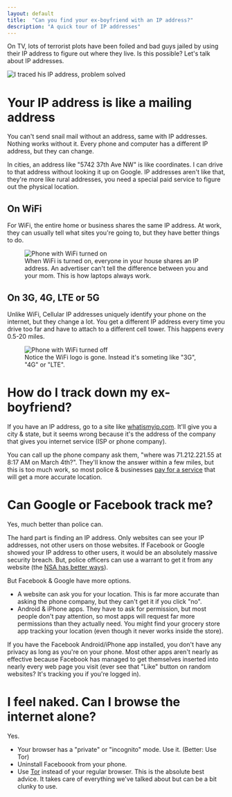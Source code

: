 ```yaml
---
layout: default
title:  "Can you find your ex-boyfriend with an IP address?"
description: "A quick tour of IP addresses"
---
```


On TV, lots of terrorist plots have been foiled and bad guys jailed by using their
IP address to figure out where they live. Is this possible? Let's talk about IP addresses.

![I traced his IP address, problem solved]({{site.baseurl}}/images/ip-address-meme.jpg)


# Your IP address is like a mailing address
You can't send snail mail without an address, same with IP addresses. Nothing works without it.
Every phone and computer has a different IP address, but they can change. 

In cities, an address like "5742 37th Ave NW" is like coordinates. I can drive to that
address without looking it up on Google. IP addresses aren't like that, they're more
like rural addresses, you need a special paid service to figure out the physical location.


## On WiFi
For WiFi, the entire home or business shares the same IP address. At work, they can 
usually tell what sites you're going to, but they have better things to do. 

<figure class="image">
  <img src="{{site.baseurl}}/images/phone-with-wifi.jpg" 
    alt="Phone with WiFi turned on">
  <figcaption>When WiFi is turned on, everyone in your house 
  shares an IP address. An advertiser can't tell the difference between you and
  your mom. This is how laptops always work.</figcaption>
</figure>


## On 3G, 4G, LTE or 5G
Unlike WiFi, Cellular IP addresses uniquely identify your phone on the internet, 
but they change a lot. You get a different IP address every time you drive 
too far and have to attach to a different cell tower. This happens every 0.5-20 miles. 

<figure class="image">
  <img src="{{site.baseurl}}/images/phone-without-wifi.jpg" 
    alt="Phone with WiFi turned off">
  <figcaption>Notice the WiFi logo is gone. Instead it's someting like "3G", "4G" or "LTE".
  </figcaption>
</figure>


# How do I track down my ex-boyfriend?
If you have an IP address, go to a site like 
[whatismyip.com][wiip]. 
It'll give you a city & state, but it seems wrong because it's the address of 
the company that gives you internet service (ISP or phone company).

You can call up the phone company ask them, "where was 71.212.221.55 at 
8:17 AM on March 4th?". They'll know the answer within a few miles, but this is too
much work, so most police & businesses [pay for a service][geo] that will get 
a more accurate location.


# Can Google or Facebook track me?
Yes, much better than police can. 

The hard part is finding an IP address. Only websites can see your IP addresses, not
other users on those websites. If Facebook or Google showed your IP address to other 
users, it would be an absolutely massive security breach. But, police officers can use a
warrant to get it from any website (the [NSA has better ways][NSA]).

But Facebook & Google have more options.

* A website can ask you for your location. This is far more accurate than asking 
  the phone company, but they can't get it if you click "no".
* Android & iPhone apps. They have to ask for permission, but most people don't
  pay attention, so most apps will request far more permissions than they actually 
  need. You might find your grocery store app tracking your location (even though
  it never works inside the store).

If you have the Facebook Android/iPhone app installed, you don't have any privacy
as long as you're on your phone. Most other apps aren't nearly as effective because
Facebook has managed to get themselves inserted into nearly every web page you visit
(ever see that "Like" button on random websites? It's tracking you if you're logged in).


# I feel naked. Can I browse the internet alone?
Yes. 

* Your browser has a "private" or "incognito" mode. Use it. (Better: Use Tor)
* Uninstall Faceboook from your phone.
* Use [Tor][tor] instead of your regular browser. This is the absolute best
  advice. It takes care of everything we've talked about but can be a bit clunky to use.


 [wiip]: https://www.whatismyip.com/ip-address-lookup/?iref=homegb
 [geo]: https://whatismyipaddress.com/geolocation
 [NSA]: https://www.eff.org/nsa-spying
 [tor]: https://www.torproject.org/


